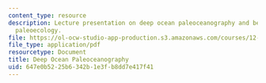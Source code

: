 ```yaml
---
content_type: resource
description: Lecture presentation on deep ocean paleoceanography and benthic foraminiferal
  paleoecology.
file: https://ol-ocw-studio-app-production.s3.amazonaws.com/courses/12-740-paleoceanography-spring-2008/647e0b5225b6342b1e3fb8dd7e417f41_lec09_1_slide.pdf
file_type: application/pdf
resourcetype: Document
title: Deep Ocean Paleoceanography
uid: 647e0b52-25b6-342b-1e3f-b8dd7e417f41
---
```

